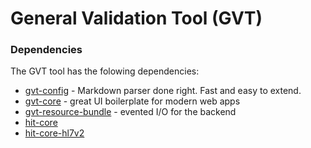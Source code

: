 # General Validation Tool (GVT)

### Dependencies 

The GVT tool has the folowing dependencies:

* [gvt-config](https://github.com/usnistgov/gvt-config) - Markdown parser done right. Fast and easy to extend.
* [gvt-core](https://github.com/usnistgov/gvt-core) - great UI boilerplate for modern web apps
* [gvt-resource-bundle](https://github.com/usnistgov/gvt-resource-bundle) - evented I/O for the backend
* [hit-core](https://github.com/haffo/hit-core)
* [hit-core-hl7v2](https://github.com/haffo/hit-core-hl7v2)

